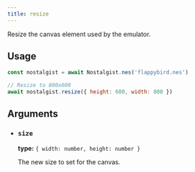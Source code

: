 ```yaml
---
title: resize
---
```


Resize the canvas element used by the emulator.

## Usage
```js
const nostalgist = await Nostalgist.nes('flappybird.nes')

// Resize to 800x600
await nostalgist.resize({ height: 600, width: 800 })
```

## Arguments
+ ### `size`

  **type:** `{ width: number, height: number }`

  The new size to set for the canvas.
